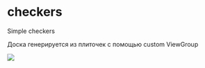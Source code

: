 # checkers

Simple checkers

Доска генерируется из плиточек с помощью custom ViewGroup

![](https://github.com/mironoff2007/checkers/blob/master/checkers.gif)
